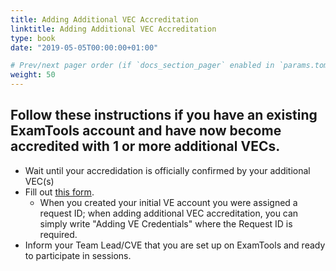 ```yaml
---
title: Adding Additional VEC Accreditation
linktitle: Adding Additional VEC Accreditation
type: book
date: "2019-05-05T00:00:00+01:00"

# Prev/next pager order (if `docs_section_pager` enabled in `params.toml`)
weight: 50
---
```

## Follow these instructions if you have an existing ExamTools account and have now become accredited with 1 or more additional VECs.

* Wait until your accredidation is officially confirmed by your additional VEC(s)
* Fill out [this form](https://forms.gle/cD9fTqv5ognik6XC9).
  * When you created your initial VE account you were assigned a request ID; when adding additional VEC accreditation, you can simply write "Adding VE Credentials" where the Request ID is required.
* Inform your Team Lead/CVE that you are set up on ExamTools and ready to participate in sessions.

